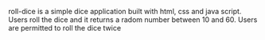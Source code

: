 roll-dice is a simple dice application built with html, css and java script. Users roll the dice and it returns a radom number between 10 and 60. 
Users are permitted to roll the dice twice
